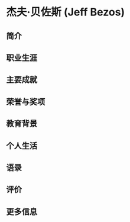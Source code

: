
# 杰夫·贝佐斯 (Jeff Bezos)

## 简介

## 职业生涯

## 主要成就

## 荣誉与奖项

## 教育背景

## 个人生活

## 语录

## 评价

## 更多信息

